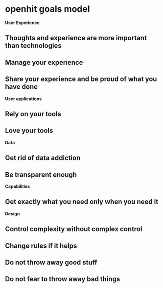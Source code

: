 # openhit goals model

**User Experience**
## Thoughts and experience are more important than technologies
## Manage your experience
## Share your experience and be proud of what you have done
**User applications**
## Rely on your tools
## Love your tools
**Data**
## Get rid of data addiction
## Be transparent enough
**Capabilities**
## Get exactly what you need only when you need it
**Design**
## Control complexity without complex control
## Change rules if it helps
## Do not throw away good stuff
## Do not fear to throw away bad things